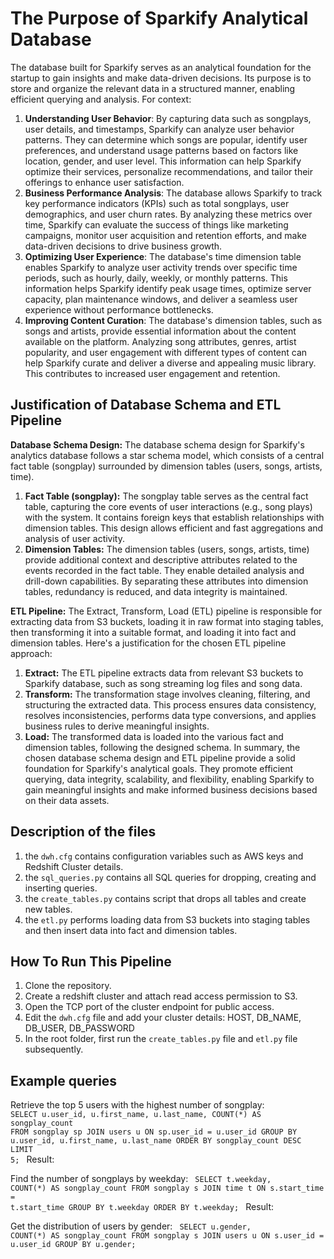 # The Purpose of Sparkify Analytical Database

The database built for Sparkify serves as an analytical foundation for the startup to gain insights and make data-driven decisions. Its purpose is to store and organize the relevant data in a structured manner, enabling efficient querying and analysis.
For context:
1. **Understanding User Behavior**: By capturing data such as songplays, user details, and timestamps, Sparkify can analyze user behavior patterns. They can determine which songs are popular, identify user preferences, and understand usage patterns based on factors like location, gender, and user level. This information can help Sparkify optimize their services, personalize recommendations, and tailor their offerings to enhance user satisfaction.
2. **Business Performance Analysis**: The database allows Sparkify to track key performance indicators (KPIs) such as total songplays, user demographics, and user churn rates. By analyzing these metrics over time, Sparkify can evaluate the success of things like marketing campaigns, monitor user acquisition and retention efforts, and make data-driven decisions to drive business growth.
3. **Optimizing User Experience**: The database's time dimension table enables Sparkify to analyze user activity trends over specific time periods, such as hourly, daily, weekly, or monthly patterns. This information helps Sparkify identify peak usage times, optimize server capacity, plan maintenance windows, and deliver a seamless user experience without performance bottlenecks.
4. **Improving Content Curation**: The database's dimension tables, such as songs and artists, provide essential information about the content available on the platform. Analyzing song attributes, genres, artist popularity, and user engagement with different types of content can help Sparkify curate and deliver a diverse and appealing music library. This contributes to increased user engagement and retention.

## Justification of Database Schema and ETL Pipeline

**Database Schema Design:**
The database schema design for Sparkify's analytics database follows a star schema model, which consists of a central fact table (songplay) surrounded by dimension tables (users, songs, artists, time).

1. **Fact Table (songplay):** The songplay table serves as the central fact table, capturing the core events of user interactions (e.g., song plays) with the system. It contains foreign keys that establish relationships with dimension tables. This design allows efficient and fast aggregations and analysis of user activity.
2. **Dimension Tables:** The dimension tables (users, songs, artists, time) provide additional context and descriptive attributes related to the events recorded in the fact table. They enable detailed analysis and drill-down capabilities. By separating these attributes into dimension tables, redundancy is reduced, and data integrity is maintained.

**ETL Pipeline:**
The Extract, Transform, Load (ETL) pipeline is responsible for extracting data from S3 buckets, loading it in raw format into staging tables, then transforming it into a suitable format, and loading it into fact and dimension tables. Here's a justification for the chosen ETL pipeline approach:

1. **Extract:** The ETL pipeline extracts data from relevant S3 buckets to Sparkify database, such as song streaming log files and song data.
2. **Transform:** The transformation stage involves cleaning, filtering, and structuring the extracted data. This process ensures data consistency, resolves inconsistencies, performs data type conversions, and applies business rules to derive meaningful insights. 
3. **Load:** The transformed data is loaded into the various fact and dimension tables, following the designed schema. 
In summary, the chosen database schema design and ETL pipeline provide a solid foundation for Sparkify's analytical goals. They promote efficient querying, data integrity, scalability, and flexibility, enabling Sparkify to gain meaningful insights and make informed business decisions based on their data assets.

## Description of the files

1. the `dwh.cfg` contains configuration variables such as AWS keys and Redshift Cluster details.
2. the `sql_queries.py` contains all SQL queries for dropping, creating and inserting queries.
3. the `create_tables.py` contains script that drops all tables and create new tables.
4. the `etl.py` performs loading data from S3 buckets into staging tables and then insert data into fact and dimension tables.

## How To Run This Pipeline
1. Clone the repository.
2. Create a redshift cluster and attach read access permission to S3.
3. Open the TCP port of the cluster endpoint for public access.
4. Edit the `dwh.cfg` file and add your cluster details: HOST, DB_NAME, DB_USER, DB_PASSWORD
5. In the root folder, first run the `create_tables.py` file and `etl.py` file subsequently.

## Example queries

Retrieve the top 5 users with the highest number of songplay:
<code>
    SELECT u.user_id, u.first_name, u.last_name, COUNT(*) AS songplay_count
    FROM songplay sp
    JOIN users u ON sp.user_id = u.user_id
    GROUP BY u.user_id, u.first_name, u.last_name
    ORDER BY songplay_count DESC
    LIMIT 5;
</code>
Result:

Find the number of songplays by weekday:
<code>
    SELECT t.weekday, COUNT(*) AS songplay_count
    FROM songplay s
    JOIN time t ON s.start_time = t.start_time
    GROUP BY t.weekday
    ORDER BY t.weekday;
</code>
Result:

Get the distribution of users by gender:
<code>
    SELECT u.gender, COUNT(*) AS songplay_count
    FROM songplay s
    JOIN users u ON s.user_id = u.user_id
    GROUP BY u.gender;
</code>

